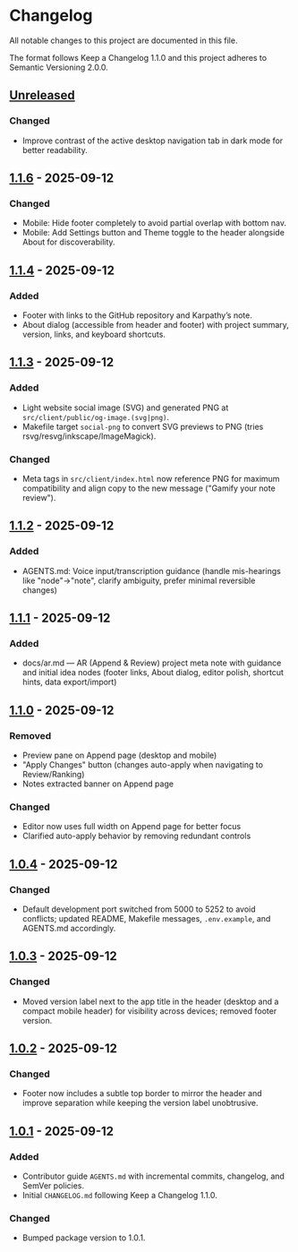 # Changelog

All notable changes to this project are documented in this file.

The format follows Keep a Changelog 1.1.0 and this project adheres to Semantic Versioning 2.0.0.

## [Unreleased]

### Changed
- Improve contrast of the active desktop navigation tab in dark mode for better readability.

## [1.1.6] - 2025-09-12

### Changed
- Mobile: Hide footer completely to avoid partial overlap with bottom nav.
- Mobile: Add Settings button and Theme toggle to the header alongside About for discoverability.

## [1.1.4] - 2025-09-12

### Added
- Footer with links to the GitHub repository and Karpathy’s note.
- About dialog (accessible from header and footer) with project summary, version, links, and keyboard shortcuts.

## [1.1.3] - 2025-09-12

### Added
- Light website social image (SVG) and generated PNG at `src/client/public/og-image.(svg|png)`.
- Makefile target `social-png` to convert SVG previews to PNG (tries rsvg/resvg/inkscape/ImageMagick).

### Changed
- Meta tags in `src/client/index.html` now reference PNG for maximum compatibility and align copy to the new message ("Gamify your note review").

## [1.1.2] - 2025-09-12

### Added
- AGENTS.md: Voice input/transcription guidance (handle mis-hearings like "node"→"note", clarify ambiguity, prefer minimal reversible changes)

## [1.1.1] - 2025-09-12

### Added
- docs/ar.md — AR (Append & Review) project meta note with guidance and initial idea nodes (footer links, About dialog, editor polish, shortcut hints, data export/import)

## [1.1.0] - 2025-09-12

### Removed
- Preview pane on Append page (desktop and mobile)
- "Apply Changes" button (changes auto-apply when navigating to Review/Ranking)
- Notes extracted banner on Append page

### Changed
- Editor now uses full width on Append page for better focus
- Clarified auto-apply behavior by removing redundant controls

## [1.0.4] - 2025-09-12

### Changed
- Default development port switched from 5000 to 5252 to avoid conflicts; updated README, Makefile messages, `.env.example`, and AGENTS.md accordingly.

## [1.0.3] - 2025-09-12

### Changed
- Moved version label next to the app title in the header (desktop and a compact mobile header) for visibility across devices; removed footer version.

## [1.0.2] - 2025-09-12

### Changed
- Footer now includes a subtle top border to mirror the header and improve separation while keeping the version label unobtrusive.

## [1.0.1] - 2025-09-12

### Added
- Contributor guide `AGENTS.md` with incremental commits, changelog, and SemVer policies.
- Initial `CHANGELOG.md` following Keep a Changelog 1.1.0.

### Changed
- Bumped package version to 1.0.1.

[Unreleased]: https://github.com/dudarev/append-review-v1/compare/v1.1.6...HEAD
[1.1.6]: https://github.com/dudarev/append-review-v1/compare/v1.1.5...v1.1.6
[1.1.4]: https://github.com/dudarev/append-review-v1/compare/v1.1.3...v1.1.4
[1.1.4]: https://github.com/dudarev/append-review-v1/compare/v1.1.3...v1.1.4
[1.1.3]: https://github.com/dudarev/append-review-v1/compare/v1.1.2...v1.1.3
[1.1.2]: https://github.com/dudarev/append-review-v1/compare/v1.1.1...v1.1.2
[1.1.1]: https://github.com/dudarev/append-review-v1/compare/v1.1.0...v1.1.1
[1.1.0]: https://github.com/dudarev/append-review-v1/compare/v1.0.4...v1.1.0
[1.0.4]: https://github.com/dudarev/append-review-v1/compare/v1.0.3...v1.0.4
[1.0.3]: https://github.com/dudarev/append-review-v1/compare/v1.0.2...v1.0.3
[1.0.2]: https://github.com/dudarev/append-review-v1/compare/v1.0.1...v1.0.2
[1.0.1]: https://github.com/dudarev/append-review-v1/compare/v1.0.0...v1.0.1

